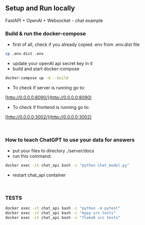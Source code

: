 ## Setup and Run locally
FastAPI + OpenAI + Websocket - chat example


### Build & run the docker-compose

- first of all, check if you already copied .env from .env.dist file
```bash
cp .env.dist .env
```

- update your openAI api secret key in it
- build and start docker-compose

```bash
docker-compose up -d --build
```
- To check if server is running go to: <br />

[http://0.0.0.0:8090/](http://0.0.0.0:8090) 


- To check if frontend is running go to: <br />

[http://0.0.0.0:3002/](http://0.0.0.0:3002) 


<br />

### How to teach ChatGPT to use your data for answers
- put your files to directory ./server/docs
- run this command:
```bash
docker exec -it chat_api bash -c "python chat_model.py"
```
- restart chat_api container

<br />

### TESTS

```bash
docker exec -it chat_api bash -c "python -m pytest"
docker exec -it chat_api bash -c "mypy src tests"
docker exec -it chat_api bash -c "flake8 src tests"
```
